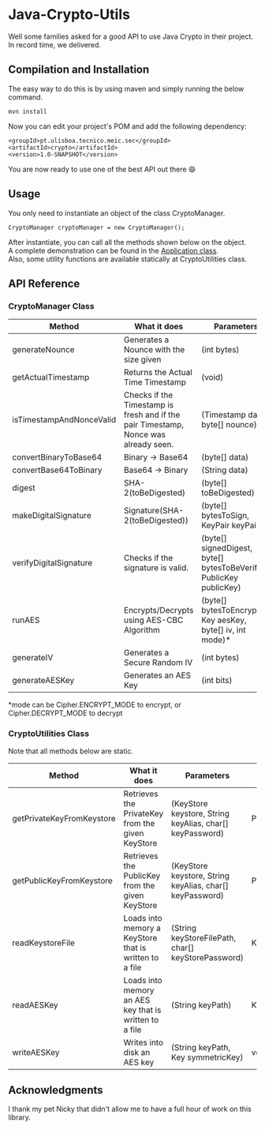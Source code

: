 # Java-Crypto-Utils

Well some families asked for a good API to use Java Crypto in their project.
In record time, we delivered.

## Compilation and Installation
The easy way to do this is by using maven and simply running the below command.
``` 
mvn install
```
Now you can edit your project's POM and add the following dependency:
``` 
<groupId>pt.ulisboa.tecnico.meic.sec</groupId>
<artifactId>crypto</artifactId>
<version>1.0-SNAPSHOT</version>
```
You are now ready to use one of the best API out there :smile:

## Usage
You only need to instantiate an object of the class CryptoManager.
``` 
CryptoManager cryptoManager = new CryptoManager();
``` 
After instantiate, you can call all the methods shown below on the object.<br>
A complete demonstration can be found in the [Application class](https://github.com/francisco-polaco/crypto-utils/blob/master/src/main/java/pt/ulisboa/tecnico/meic/sec/Application.java).<br>
Also, some utility functions are available statically at CryptoUtilities class.

## API Reference
### CryptoManager Class

| Method     | What it does | Parameters | Returns|
| ------------- |---------------------|------|--------|
| generateNounce | Generates a Nounce with the size given | (int bytes) | byte[] |
| getActualTimestamp | Returns the Actual Time Timestamp  | (void) | java.sql.Timestamp |
| isTimestampAndNonceValid | Checks if the Timestamp is fresh and if the pair Timestamp, Nonce was already seen.  | (Timestamp date, byte[] nounce) | boolean |
| convertBinaryToBase64 | Binary -> Base64  | (byte[] data) | String |
| convertBase64ToBinary | Base64 -> Binary  | (String data) | byte[] |
| digest | SHA-2(toBeDigested) | (byte[] toBeDigested) | byte[] |
| makeDigitalSignature | Signature(SHA-2(toBeDigested)) | (byte[] bytesToSign, KeyPair keyPair) | byte[] |
| verifyDigitalSignature | Checks if the signature is valid. | (byte[] signedDigest, byte[] bytesToBeVerified, PublicKey publicKey) | boolean |
| runAES | Encrypts/Decrypts using AES-CBC Algorithm | (byte[] bytesToEncrypt, Key aesKey, byte[] iv, int mode)* | byte[] |
| generateIV | Generates a Secure Random IV | (int bytes) | byte[] |
| generateAESKey | Generates an AES Key | (int bits) | Key |

*mode can be Cipher.ENCRYPT_MODE to encrypt, or Cipher.DECRYPT_MODE to decrypt

### CryptoUtilities Class
Note that all methods below are static.

| Method     | What it does | Parameters | Returns|
| ------------- |---------------------|------|--------|
| getPrivateKeyFromKeystore | Retrieves the PrivateKey from the given KeyStore | (KeyStore keystore, String keyAlias, char[] keyPassword) | PrivateKey|
| getPublicKeyFromKeystore | Retrieves the PublicKey from the given KeyStore | (KeyStore keystore, String keyAlias, char[] keyPassword) | PublicKey|
| readKeystoreFile | Loads into memory a KeyStore that is written to a file | (String keyStoreFilePath, char[] keyStorePassword) | KeyStore|
| readAESKey | Loads into memory an AES key that is written to a file | (String keyPath) | Key |
| writeAESKey | Writes into disk an AES key | (String keyPath, Key symmetricKey) | void |


## Acknowledgments
I thank my pet Nicky that didn't allow me to have a full hour of work on this library.
